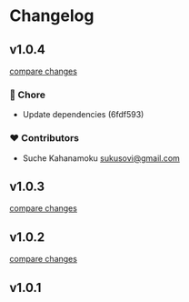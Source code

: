 # Changelog


## v1.0.4

[compare changes](https://undefined/undefined/compare/v1.0.3...v1.0.4)

### 🏡 Chore

- Update dependencies (6fdf593)

### ❤️ Contributors

- Suche Kahanamoku <sukusovi@gmail.com>

## v1.0.3

[compare changes](https://undefined/undefined/compare/v1.0.2...v1.0.3)

## v1.0.2

[compare changes](https://undefined/undefined/compare/v1.0.1...v1.0.2)

## v1.0.1

